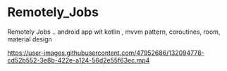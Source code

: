 # Remotely_Jobs
Remotely Jobs .. android app wit kotlin , mvvm pattern, coroutines, room, material design



https://user-images.githubusercontent.com/47952686/132094778-cd52b552-3e8b-422e-a124-56d2e55f63ec.mp4

